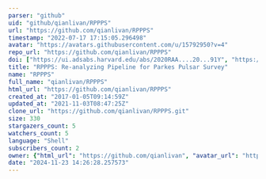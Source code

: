 ```yaml
---
parser: "github"
uid: "github/qianlivan/RPPPS"
url: "https://github.com/qianlivan/RPPPS"
timestamp: "2022-07-17 17:15:05.296498"
avatar: "https://avatars.githubusercontent.com/u/15792950?v=4"
repo_url: "https://github.com/qianlivan/RPPPS"
doi: ["https://ui.adsabs.harvard.edu/abs/2020RAA....20...91Y", "https://ui.adsabs.harvard.edu/abs/2020ascl.soft01013P/abstract"]
title: "RPPPS: Re-analyzing Pipeline for Parkes Pulsar Survey"
name: "RPPPS"
full_name: "qianlivan/RPPPS"
html_url: "https://github.com/qianlivan/RPPPS"
created_at: "2017-01-05T09:14:59Z"
updated_at: "2021-11-03T08:47:25Z"
clone_url: "https://github.com/qianlivan/RPPPS.git"
size: 330
stargazers_count: 5
watchers_count: 5
language: "Shell"
subscribers_count: 2
owner: {"html_url": "https://github.com/qianlivan", "avatar_url": "https://avatars.githubusercontent.com/u/15792950?v=4", "login": "qianlivan", "type": "User"}
date: "2024-11-23 14:26:28.257573"
---
```

